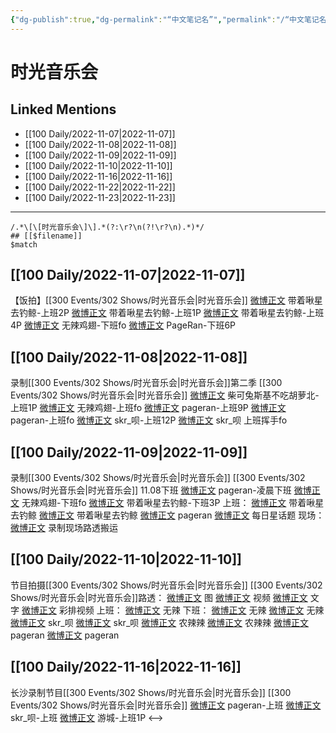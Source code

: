 ```yaml
---
{"dg-publish":true,"dg-permalink":"“中文笔记名”","permalink":"/“中文笔记名”/"}
---
```


# 时光音乐会

## Linked Mentions
- [[100 Daily/2022-11-07\|2022-11-07]]
- [[100 Daily/2022-11-08\|2022-11-08]]
- [[100 Daily/2022-11-09\|2022-11-09]]
- [[100 Daily/2022-11-10\|2022-11-10]]
- [[100 Daily/2022-11-16\|2022-11-16]]
- [[100 Daily/2022-11-22\|2022-11-22]]
- [[100 Daily/2022-11-23\|2022-11-23]]


---

```expander
/.*\[\[时光音乐会\]\].*(?:\r?\n(?!\r?\n).*)*/
## [[$filename]]
$match
```
## [[100 Daily/2022-11-07\|2022-11-07]]

【饭拍】[[300 Events/302 Shows/时光音乐会\|时光音乐会]]
[微博正文](http://weibo.com/3246571812/MdWrFx0c4) 带着啾星去钓鲸-上班2P
[微博正文](http://weibo.com/3246571812/MdWys1fYa) 带着啾星去钓鲸-上班1P
[微博正文](http://weibo.com/3246571812/MdXNmakij) 带着啾星去钓鲸-上班4P
[微博正文](http://weibo.com/7495641082/MdY3JEWtL) 无辣鸡翅-下班fo
[微博正文](https://m.weibo.cn/7633014126/4833292459185431) PageRan-下班6P

## [[100 Daily/2022-11-08\|2022-11-08]]

录制[[300 Events/302 Shows/时光音乐会\|时光音乐会]]第二季
[[300 Events/302 Shows/时光音乐会\|时光音乐会]]
[微博正文](http://weibo.com/7628792895/Me797xvFI) 柴可兔斯基不吃胡萝北-上班1P
[微博正文](http://weibo.com/7495641082/Me7AJ20zY) 无辣鸡翅-上班fo
[微博正文](http://weibo.com/7633014126/Me7x23OJM) pageran-上班9P
[微博正文](http://weibo.com/7633014126/Me7Fdn4WH) pageran-上班fo
[微博正文](http://weibo.com/6433509682/Me7JKnQu8) skr_呗-上班12P
[微博正文](https://m.weibo.cn/6433509682/4833668369749541) skr_呗 上班挥手fo

## [[100 Daily/2022-11-09\|2022-11-09]]

录制[[300 Events/302 Shows/时光音乐会\|时光音乐会]]
[[300 Events/302 Shows/时光音乐会\|时光音乐会]]
11.08下班
[微博正文](http://weibo.com/7633014126/Mebedm9Gx) pageran-凌晨下班
[微博正文](http://weibo.com/7495641082/Me9M3cThl) 无辣鸡翅-下班fo
[微博正文](https://weibo.com/3246571812/Mec9J6DS5) 带着啾星去钓鲸-下班3P
上班：
[微博正文](http://weibo.com/3246571812/MedZ4pAcC) 带着啾星去钓鲸
[微博正文](http://weibo.com/3246571812/Megxvs6jg) 带着啾星去钓鲸
[微博正文](http://weibo.com/7633014126/MehfZ3x4A) pageran
[微博正文](http://weibo.com/p/1000006962149176_MeeohibRR) 每日星话题
现场：
[微博正文](https://weibo.com/6108895035/Meg6AvJCX) 录制现场路透搬运

## [[100 Daily/2022-11-10\|2022-11-10]]

节目拍摄[[300 Events/302 Shows/时光音乐会\|时光音乐会]]
[[300 Events/302 Shows/时光音乐会\|时光音乐会]]路透：
[微博正文](http://weibo.com/5367837096/Mems8cTG2) 图
[微博正文](http://weibo.com/5212464514/Melk6fg3g) 视频
[微博正文](https://m.weibo.cn/6240119883/4834077586228833) 文字
[微博正文](http://weibo.com/5245144612/MemviaUcP) 彩排视频
上班：
[微博正文](http://weibo.com/7495641082/MenJl28lI) 无辣
下班：
[微博正文](http://weibo.com/7495641082/MekU406bl) 无辣
[微博正文](http://weibo.com/7495641082/MepBTecVn) 无辣
[微博正文](http://weibo.com/6433509682/MeppMadya) skr_呗
[微博正文](http://weibo.com/6433509682/MepYJyYxa) skr_呗
[微博正文](https://m.weibo.cn/7628792895/4834178757828860) 农辣辣
[微博正文](http://weibo.com/7628792895/Mep5V6Ppj) 农辣辣
[微博正文](http://weibo.com/7633014126/MekAq06LX) pageran
[微博正文](http://weibo.com/7633014126/MepGcC98z) pageran

## [[100 Daily/2022-11-16\|2022-11-16]]

长沙录制节目[[300 Events/302 Shows/时光音乐会\|时光音乐会]]
[[300 Events/302 Shows/时光音乐会\|时光音乐会]]
[微博正文](http://weibo.com/7633014126/MfiCH0FpO) pageran-上班
[微博正文](http://weibo.com/6433509682/MfilHjgPM) skr_呗-上班
[微博正文](http://weibo.com/1801743981/MfiaZ3oXI) 游城-上班1P
<-->
